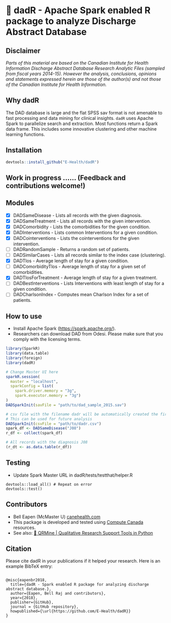 # :dash: dadR - Apache Spark enabled R package to analyze Discharge Abstract Database

## Disclaimer
*Parts of this material are based on the Canadian Institute for Health Information Discharge Abstract Database Research Analytic Files (sampled from fiscal years 2014-15). However the analysis, conclusions, opinions and statements expressed herein are those of the author(s) and not those of the Canadian Institute for Health Information.*

## Why dadR

The DAD database is large and the flat SPSS sav format is not amenable to fast processing and data mining for clinical insights. `dadR` uses Apache Spark to parallelize search and extraction. Most functions return a Spark data frame. This includes some innovative clustering and other machine learning functions.

## Installation 

``` r
devtools::install_github("E-Health/dadR")

```

## Work in progress ...... (Feedback and contributions welcome!)

## Modules
* [x] DADSameDisease - Lists all records with the given diagnosis.
* [x] DADSameTreatment - Lists all records with the given intervention.
* [x] DADComorbidity - Lists the comorbidities for the given condition.
* [x] DADInterventions - Lists common Interventions for a given condition.
* [x] DADCointerventions - Lists the cointerventions for the given intervention.
* [ ] DADRandomSample - Returns a random set of patients.
* [ ] DADSimilarCases - Lists all records similar to the index case (clustering).
* [x] DADTlos - Average length of stay for a given condition.
* [ ] DADComorbidityTlos - Average length of stay for a given set of comorbidities.
* [x] DADTlosForTreatment - Average length of stay for a given treatment.
* [ ] DADBestInterventions - Lists Interventions with least length of stay for a given condition.
* [ ] DADCharlsonIndex - Computes mean Charlson Index for a set of patients.

## How to use

* Install Apache Spark (https://spark.apache.org/). 
* Researchers can download DAD from Odesi. Please make sure that you comply with the licensing terms.

``` r
library(SparkR)
library(data.table)
library(foreign)
library(dadR)

# Change Master UI here
sparkR.session(
  master = "localhost",
  sparkConfig = list(
    spark.driver.memory = "3g",
    spark.executor.memory = "3g")
)
DADSparkInit(savFile = "path/to/dad_sample_2015.sav")

# csv file with the filename dadr will be automatically created the first time
# This can be used for future analysis
DADSparkInit(csvFile = "path/to/dadr.csv")
spark_df <- DADSameDisease("J08")
r_df <- collect(spark_df)

# All records with the diagnosis J08
(r_dt <- as.data.table(r_df))
```

## Testing

* Update Spark Master URL in dadR/tests/testthat/helper.R

```
devtools::load_all() # Repeat on error
devtools::test()

```

## Contributors

* Bell Eapen (McMaster U) [canehealth.com](http://canehealth.com)
* This package is developed and tested using [Compute Canada](http://www.computecanada.ca) resources.
* See also: [:flashlight: QRMine | Qualitative Research Support Tools in Python](https://github.com/dermatologist/nlp-qrmine)

## Citation

Please cite dadR in your publications if it helped your research. Here is an example BibTeX entry:

```

@misc{eapenbr2018,
  title={dadR - Spark enabled R package for analyzing discharge abstract database.},
  author={Eapen, Bell Raj and contributors},
  year={2018},
  publisher={GitHub},
  journal = {GitHub repository},
  howpublished={\url{https://github.com/E-Health/dadR}}
}

```

